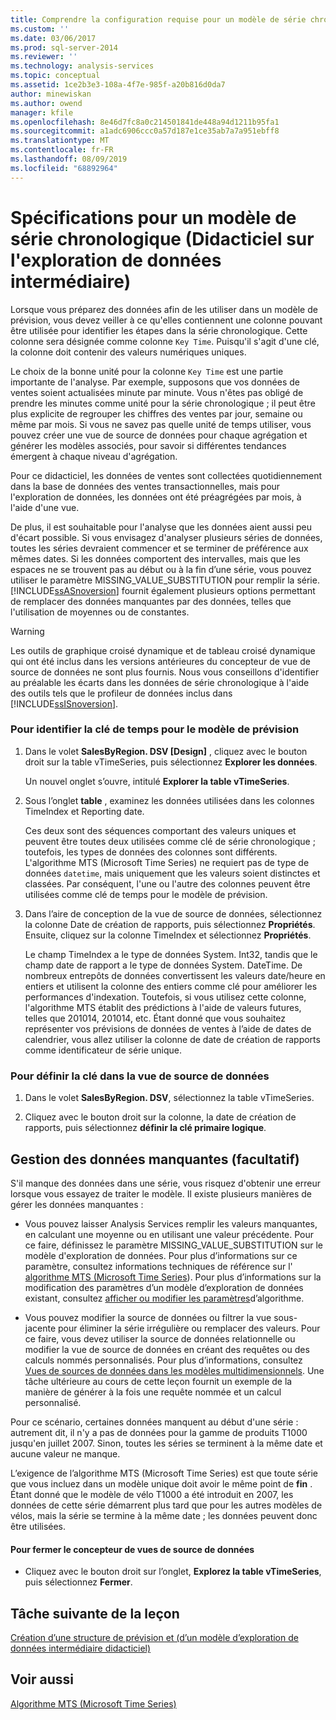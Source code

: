 ```yaml
---
title: Comprendre la configuration requise pour un modèle de série chronologique (didacticiel sur l’exploration de données intermédiaire) | Microsoft Docs
ms.custom: ''
ms.date: 03/06/2017
ms.prod: sql-server-2014
ms.reviewer: ''
ms.technology: analysis-services
ms.topic: conceptual
ms.assetid: 1ce2b3e3-108a-4f7e-985f-a20b816d0da7
author: minewiskan
ms.author: owend
manager: kfile
ms.openlocfilehash: 8e46d7fc8a0c214501841de448a94d1211b95fa1
ms.sourcegitcommit: a1adc6906ccc0a57d187e1ce35ab7a7a951ebff8
ms.translationtype: MT
ms.contentlocale: fr-FR
ms.lasthandoff: 08/09/2019
ms.locfileid: "68892964"
---
```

# <a name="understanding-the-requirements-for-a-time-series-model-intermediate-data-mining-tutorial"></a>Spécifications pour un modèle de série chronologique (Didacticiel sur l'exploration de données intermédiaire)
  Lorsque vous préparez des données afin de les utiliser dans un modèle de prévision, vous devez veiller à ce qu'elles contiennent une colonne pouvant être utilisée pour identifier les étapes dans la série chronologique. Cette colonne sera désignée comme colonne `Key Time`. Puisqu'il s'agit d'une clé, la colonne doit contenir des valeurs numériques uniques.  
  
 Le choix de la bonne unité pour la colonne `Key Time` est une partie importante de l'analyse. Par exemple, supposons que vos données de ventes soient actualisées minute par minute. Vous n'êtes pas obligé de prendre les minutes comme unité pour la série chronologique ; il peut être plus explicite de regrouper les chiffres des ventes par jour, semaine ou même par mois. Si vous ne savez pas quelle unité de temps utiliser, vous pouvez créer une vue de source de données pour chaque agrégation et générer les modèles associés, pour savoir si différentes tendances émergent à chaque niveau d'agrégation.  
  
 Pour ce didacticiel, les données de ventes sont collectées quotidiennement dans la base de données des ventes transactionnelles, mais pour l'exploration de données, les données ont été préagrégées par mois, à l'aide d'une vue.  
  
 De plus, il est souhaitable pour l'analyse que les données aient aussi peu d'écart possible. Si vous envisagez d'analyser plusieurs séries de données, toutes les séries devraient commencer et se terminer de préférence aux mêmes dates. Si les données comportent des intervalles, mais que les espaces ne se trouvent pas au début ou à la fin d’une série, vous pouvez utiliser le paramètre MISSING_VALUE_SUBSTITUTION pour remplir la série. [!INCLUDE[ssASnoversion](../includes/ssasnoversion-md.md)] fournit également plusieurs options permettant de remplacer des données manquantes par des données, telles que l'utilisation de moyennes ou de constantes.  
  
> [!WARNING]  
>  Les outils de graphique croisé dynamique et de tableau croisé dynamique qui ont été inclus dans les versions antérieures du concepteur de vue de source de données ne sont plus fournis. Nous vous conseillons d'identifier au préalable les écarts dans les données de série chronologique à l'aide des outils tels que le profileur de données inclus dans [!INCLUDE[ssISnoversion](../includes/ssisnoversion-md.md)].  
  
### <a name="to-identify-the-time-key-for-the-forecasting-model"></a>Pour identifier la clé de temps pour le modèle de prévision  
  
1.  Dans le volet **SalesByRegion. DSV [Design]** , cliquez avec le bouton droit sur la table vTimeSeries, puis sélectionnez **Explorer les données**.  
  
     Un nouvel onglet s’ouvre, intitulé **Explorer la table vTimeSeries**.  
  
2.  Sous l’onglet **table** , examinez les données utilisées dans les colonnes TimeIndex et Reporting date.  
  
     Ces deux sont des séquences comportant des valeurs uniques et peuvent être toutes deux utilisées comme clé de série chronologique ; toutefois, les types de données des colonnes sont différents. L'algorithme MTS (Microsoft Time Series) ne requiert pas de type de données `datetime`, mais uniquement que les valeurs soient distinctes et classées. Par conséquent, l'une ou l'autre des colonnes peuvent être utilisées comme clé de temps pour le modèle de prévision.  
  
3.  Dans l’aire de conception de la vue de source de données, sélectionnez la colonne Date de création de rapports, puis sélectionnez **Propriétés**. Ensuite, cliquez sur la colonne TimeIndex et sélectionnez **Propriétés**.  
  
     Le champ TimeIndex a le type de données System. Int32, tandis que le champ date de rapport a le type de données System. DateTime. De nombreux entrepôts de données convertissent les valeurs date/heure en entiers et utilisent la colonne des entiers comme clé pour améliorer les performances d'indexation. Toutefois, si vous utilisez cette colonne, l'algorithme MTS établit des prédictions à l'aide de valeurs futures, telles que 201014, 201014, etc. Étant donné que vous souhaitez représenter vos prévisions de données de ventes à l’aide de dates de calendrier, vous allez utiliser la colonne de date de création de rapports comme identificateur de série unique.  
  
### <a name="to-set-the-key-in-the-data-source-view"></a>Pour définir la clé dans la vue de source de données  
  
1.  Dans le volet **SalesByRegion. DSV**, sélectionnez la table vTimeSeries.  
  
2.  Cliquez avec le bouton droit sur la colonne, la date de création de rapports, puis sélectionnez **définir la clé primaire logique**.  
  
## <a name="handling-missing-data-optional"></a>Gestion des données manquantes (facultatif)  
 S'il manque des données dans une série, vous risquez d'obtenir une erreur lorsque vous essayez de traiter le modèle. Il existe plusieurs manières de gérer les données manquantes :  
  
-   Vous pouvez laisser Analysis Services remplir les valeurs manquantes, en calculant une moyenne ou en utilisant une valeur précédente. Pour ce faire, définissez le paramètre MISSING_VALUE_SUBSTITUTION sur le modèle d'exploration de données. Pour plus d’informations sur ce paramètre, consultez informations techniques de référence sur l' [algorithme MTS (Microsoft Time Series](../../2014/analysis-services/data-mining/microsoft-time-series-algorithm-technical-reference.md)). Pour plus d’informations sur la modification des paramètres d’un modèle d’exploration de données existant, consultez [afficher ou modifier les paramètres](../../2014/analysis-services/data-mining/view-or-change-algorithm-parameters.md)d’algorithme.  
  
-   Vous pouvez modifier la source de données ou filtrer la vue sous-jacente pour éliminer la série irrégulière ou remplacer des valeurs. Pour ce faire, vous devez utiliser la source de données relationnelle ou modifier la vue de source de données en créant des requêtes ou des calculs nommés personnalisés. Pour plus d’informations, consultez [Vues de sources de données dans les modèles multidimensionnels](https://docs.microsoft.com/analysis-services/multidimensional-models/data-source-views-in-multidimensional-models). Une tâche ultérieure au cours de cette leçon fournit un exemple de la manière de générer à la fois une requête nommée et un calcul personnalisé.  
  
 Pour ce scénario, certaines données manquent au début d'une série : autrement dit, il n'y a pas de données pour la gamme de produits T1000 jusqu'en juillet 2007. Sinon, toutes les séries se terminent à la même date et aucune valeur ne manque.  
  
 L’exigence de l’algorithme MTS (Microsoft Time Series) est que toute série que vous incluez dans un modèle unique doit avoir le même point de **fin** . Étant donné que le modèle de vélo T1000 a été introduit en 2007, les données de cette série démarrent plus tard que pour les autres modèles de vélos, mais la série se termine à la même date ; les données peuvent donc être utilisées.  
  
#### <a name="to-close-the-data-source-view-designer"></a>Pour fermer le concepteur de vues de source de données  
  
-   Cliquez avec le bouton droit sur l’onglet, **Explorez la table vTimeSeries**, puis sélectionnez **Fermer**.  
  
## <a name="next-task-in-lesson"></a>Tâche suivante de la leçon  
 [Création d’une structure de prévision et &#40;d’un modèle d’exploration de données intermédiaire didacticiel&#41;](../../2014/tutorials/creating-a-forecasting-structure-and-model-intermediate-data-mining-tutorial.md)  
  
## <a name="see-also"></a>Voir aussi  
 [Algorithme MTS (Microsoft Time Series)](../../2014/analysis-services/data-mining/microsoft-time-series-algorithm.md)  
  
  
